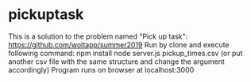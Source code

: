 # pickuptask

This is a solution to the problem named "Pick up task": https://github.com/woltapp/summer2019
Run by clone and execute following command:
npm install
node server.js pickup_times.csv
(or put another csv file with the same structure and change the argument accordingly)
Program runs on browser at localhost:3000
